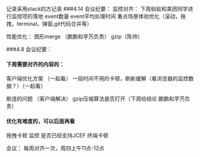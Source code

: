记录采用stack的方记录
###4.14 会议纪要：
监控对齐：
下周蚂蚁和美团同学进行监控项的落地
event数量
event平均处理时间
重点场景体验优化（滚动，拖拽，terminal，弹窗,git代码合并等）

性能优化：
图形merge （鹏鹏和芋艿负责）
gzip（陈帅）

###4.8 会议纪要：

#### 下周需要对齐的内容的：
客户端优化方案 （一起看）
一段时间不用的卡顿，刷新缓解（看浏览器的监控数据？）（一起看）

断连的问题 （客户端解决）
gzip压缩算法是否打开（下周给结论 鹏鹏和芋艿负责）


#### 优化有难度的，可以后面再看
拖拽卡顿
监控
是否已经支持JCEF
终端卡顿


会议：
每周对齐一次，周四上午11点-12点